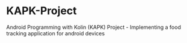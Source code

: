 # KAPK-Project
Android Programming with Kolin (KAPK) Project - Implementing a food tracking application for android devices

